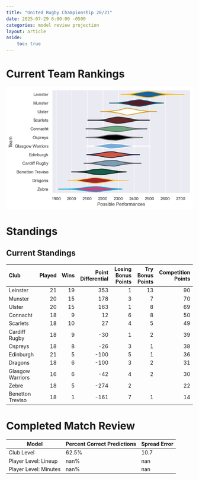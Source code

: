 ```yaml
---  
title: "United Rugby Championship 20/21"  
date: 2025-07-29 6:00:00 -0500  
categories: model review projection  
layout: article  
aside:  
    toc: true  
---
```

# Current Team Rankings


![Club Rankings](plots/rankings_United_Rugby_Championship_2021.png)
# Standings

## Current Standings


| Club             |   Played |   Wins |   Point Differential |   Losing Bonus Points |   Try Bonus Points |   Competition Points |
|:-----------------|---------:|-------:|---------------------:|----------------------:|-------------------:|---------------------:|
| Leinster         |       21 |     19 |                  353 |                     1 |                 13 |                   90 |
| Munster          |       20 |     15 |                  178 |                     3 |                  7 |                   70 |
| Ulster           |       20 |     15 |                  163 |                     1 |                  8 |                   69 |
| Connacht         |       18 |      9 |                   12 |                     6 |                  8 |                   50 |
| Scarlets         |       18 |     10 |                   27 |                     4 |                  5 |                   49 |
| Cardiff Rugby    |       18 |      9 |                  -30 |                     1 |                  2 |                   39 |
| Ospreys          |       18 |      8 |                  -26 |                     3 |                  1 |                   38 |
| Edinburgh        |       21 |      5 |                 -100 |                     5 |                  1 |                   36 |
| Dragons          |       18 |      6 |                 -100 |                     3 |                  2 |                   31 |
| Glasgow Warriors |       16 |      6 |                  -42 |                     4 |                  2 |                   30 |
| Zebre            |       18 |      5 |                 -274 |                     2 |                    |                   22 |
| Benetton Treviso |       18 |      1 |                 -161 |                     7 |                  1 |                   14 |



# Completed Match Review


| Model | Percent Correct Predictions | Spread Error |
| ------ | ------ | ------ |
| Club Level | 62.5% | 10.7 |
| Player Level: Lineup | nan% | nan |
| Player Level: Minutes | nan% | nan |


